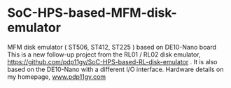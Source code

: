 # SoC-HPS-based-MFM-disk-emulator
 MFM disk emulator ( ST506, ST412, ST225 )  based on DE10-Nano  board                          
 This is a new follow-up project from the RL01 / RL02 disk emulator, 
 https://github.com/pdp11gy/SoC-HPS-based-RL-disk-emulator .  It is also based on the DE10-Nano
 with a different I/O interface. Hardware details on my homepage, www.pdp11gy.com
 
